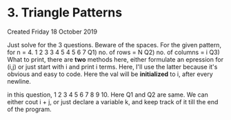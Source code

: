 # 3. Triangle Patterns
Created Friday 18 October 2019

Just solve for the 3 questions.
Beware of the spaces.
For the given pattern, for n = 4.
1
2 3
3 4 5
4 5 6 7
Q1) no. of rows  = N
Q2) no. of columns = i
Q3) What to print, there are **two** methods here, either formulate an epression for (i,j) or just start with i and print i terms.
Here, I'll use the latter because it's obvious and easy to code. Here the val will be **initialized** to i, after every newline.  

in this question,
1
2 3
4 5 6
7 8 9 10.
Here Q1 and Q2 are same. We can either cout i + j, or just declare a variable k, and keep track of it till the end of the program.

